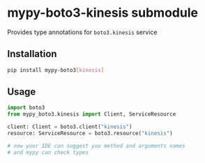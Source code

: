 # mypy-boto3-kinesis submodule

Provides type annotations for `boto3.kinesis` service

## Installation

```bash
pip install mypy-boto3[kinesis]
```

## Usage

```python
import boto3
from mypy_boto3.kinesis import Client, ServiceResource

client: Client = boto3.client("kinesis")
resource: ServiceResource = boto3.resource("kinesis")

# now your IDE can suggest you method and arguments names
# and mypy can check types
```

